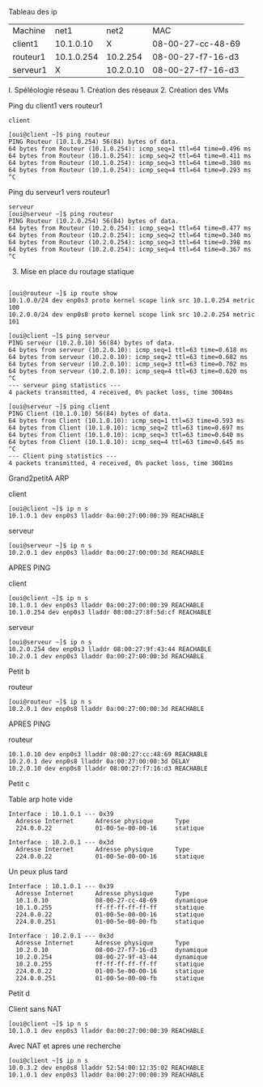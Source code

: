Tableau des ip
<table>
  <tr>
    <td>Machine</td><td>net1</td><td>net2</td><td>MAC</td>
  </tr>
  <tr>
    <td>client1</td><td>10.1.0.10</td><td>X</td><td>08-00-27-cc-48-69</td>
  </tr>
  <tr>
    <td>routeur1</td><td>10.1.0.254</td><td>10.2.254</td><td>08-00-27-f7-16-d3</td>
  </tr>
  <tr>
    <td>serveur1</td><td>X</td><td>10.2.0.10</td><td>08-00-27-f7-16-d3</td>
  </tr>
</table>
I. Spéléologie réseau
1. Création des réseaux
2. Création des VMs

Ping du client1 vers routeur1
```
client

[oui@client ~]$ ping routeur
PING Routeur (10.1.0.254) 56(84) bytes of data.
64 bytes from Routeur (10.1.0.254): icmp_seq=1 ttl=64 time=0.496 ms
64 bytes from Routeur (10.1.0.254): icmp_seq=2 ttl=64 time=0.411 ms
64 bytes from Routeur (10.1.0.254): icmp_seq=3 ttl=64 time=0.380 ms
64 bytes from Routeur (10.1.0.254): icmp_seq=4 ttl=64 time=0.293 ms
^C
```
Ping du serveur1 vers routeur1
```
serveur
[oui@serveur ~]$ ping routeur
PING Routeur (10.2.0.254) 56(84) bytes of data.
64 bytes from Routeur (10.2.0.254): icmp_seq=1 ttl=64 time=0.477 ms
64 bytes from Routeur (10.2.0.254): icmp_seq=2 ttl=64 time=0.340 ms
64 bytes from Routeur (10.2.0.254): icmp_seq=3 ttl=64 time=0.398 ms
64 bytes from Routeur (10.2.0.254): icmp_seq=4 ttl=64 time=0.367 ms
^C
```

3. Mise en place du routage statique


```

[oui@routeur ~]$ ip route show
10.1.0.0/24 dev enp0s3 proto kernel scope link src 10.1.0.254 metric 100
10.2.0.0/24 dev enp0s8 proto kernel scope link src 10.2.0.254 metric 101

[oui@client ~]$ ping serveur
PING serveur (10.2.0.10) 56(84) bytes of data.
64 bytes from serveur (10.2.0.10): icmp_seq=1 ttl=63 time=0.618 ms
64 bytes from serveur (10.2.0.10): icmp_seq=2 ttl=63 time=0.682 ms
64 bytes from serveur (10.2.0.10): icmp_seq=3 ttl=63 time=0.702 ms
64 bytes from serveur (10.2.0.10): icmp_seq=4 ttl=63 time=0.620 ms
^C
--- serveur ping statistics ---
4 packets transmitted, 4 received, 0% packet loss, time 3004ms

[oui@serveur ~]$ ping client
PING Client (10.1.0.10) 56(84) bytes of data.
64 bytes from Client (10.1.0.10): icmp_seq=1 ttl=63 time=0.593 ms
64 bytes from Client (10.1.0.10): icmp_seq=2 ttl=63 time=0.697 ms
64 bytes from Client (10.1.0.10): icmp_seq=3 ttl=63 time=0.640 ms
64 bytes from Client (10.1.0.10): icmp_seq=4 ttl=63 time=0.645 ms
^C
--- Client ping statistics ---
4 packets transmitted, 4 received, 0% packet loss, time 3001ms

```

Grand2petitA
ARP

client
```
[oui@client ~]$ ip n s
10.1.0.1 dev enp0s3 lladdr 0a:00:27:00:00:39 REACHABLE

```

serveur 
```
[oui@serveur ~]$ ip n s
10.2.0.1 dev enp0s3 lladdr 0a:00:27:00:00:3d REACHABLE
```
APRES PING 

client
```
[oui@client ~]$ ip n s
10.1.0.1 dev enp0s3 lladdr 0a:00:27:00:00:39 REACHABLE
10.1.0.254 dev enp0s3 lladdr 08:00:27:8f:5d:cf REACHABLE

```

serveur
```
[oui@serveur ~]$ ip n s
10.2.0.254 dev enp0s3 lladdr 08:00:27:9f:43:44 REACHABLE
10.2.0.1 dev enp0s3 lladdr 0a:00:27:00:00:3d REACHABLE

```

Petit b

routeur
```
[oui@routeur ~]$ ip n s
10.2.0.1 dev enp0s8 lladdr 0a:00:27:00:00:3d REACHABLE

```

APRES PING


routeur
```
10.1.0.10 dev enp0s3 lladdr 08:00:27:cc:48:69 REACHABLE
10.2.0.1 dev enp0s8 lladdr 0a:00:27:00:00:3d DELAY
10.2.0.10 dev enp0s8 lladdr 08:00:27:f7:16:d3 REACHABLE

```

Petit c

Table arp hote vide
```
Interface : 10.1.0.1 --- 0x39
  Adresse Internet      Adresse physique      Type
  224.0.0.22            01-00-5e-00-00-16     statique

Interface : 10.2.0.1 --- 0x3d
  Adresse Internet      Adresse physique      Type
  224.0.0.22            01-00-5e-00-00-16     statique
```
Un peux plus tard 

```
Interface : 10.1.0.1 --- 0x39
  Adresse Internet      Adresse physique      Type
  10.1.0.10             08-00-27-cc-48-69     dynamique
  10.1.0.255            ff-ff-ff-ff-ff-ff     statique
  224.0.0.22            01-00-5e-00-00-16     statique
  224.0.0.251           01-00-5e-00-00-fb     statique

Interface : 10.2.0.1 --- 0x3d
  Adresse Internet      Adresse physique      Type
  10.2.0.10             08-00-27-f7-16-d3     dynamique
  10.2.0.254            08-00-27-9f-43-44     dynamique
  10.2.0.255            ff-ff-ff-ff-ff-ff     statique
  224.0.0.22            01-00-5e-00-00-16     statique
  224.0.0.251           01-00-5e-00-00-fb     statique
```

Petit d

Client sans NAT 
```
[oui@client ~]$ ip n s
10.1.0.1 dev enp0s3 lladdr 0a:00:27:00:00:39 REACHABLE
```
Avec NAT et apres une recherche

```
[oui@client ~]$ ip n s
10.0.3.2 dev enp0s8 lladdr 52:54:00:12:35:02 REACHABLE
10.1.0.1 dev enp0s3 lladdr 0a:00:27:00:00:39 REACHABLE

```


